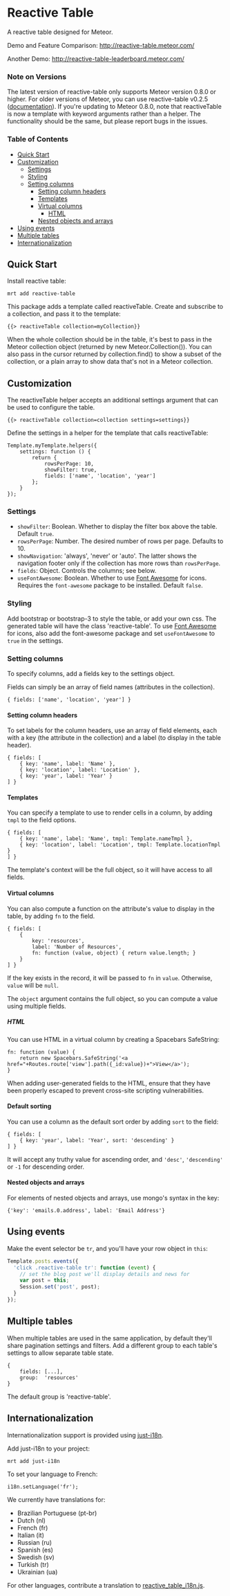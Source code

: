 # Reactive Table
A reactive table designed for Meteor.

Demo and Feature Comparison: http://reactive-table.meteor.com/

Another Demo: http://reactive-table-leaderboard.meteor.com/

### Note on Versions
The latest version of reactive-table only supports Meteor version 0.8.0 or higher.
For older versions of Meteor, you can use reactive-table v0.2.5 ([documentation](https://github.com/ecohealthalliance/reactive-table/tree/v0.2.5)).
If you're updating to Meteor 0.8.0, note that reactiveTable is now a template with keyword arguments rather than a helper. The functionality should be the same, but please report bugs in the issues.

### Table of Contents
- [Quick Start](#quick-start)
- [Customization](#customization)
  - [Settings](#settings)
  - [Styling](#styling)
  - [Setting columns](#setting-columns)
    - [Setting column headers](#setting-column-headers)
    - [Templates](#templates)
    - [Virtual columns](#virtual-columns)
      - [HTML](#html)
    - [Nested objects and arrays](#nested-objects-and-arrays)
- [Using events](#using-events)
- [Multiple tables](#multiple-tables)
- [Internationalization](#internationalization)

## Quick Start

Install reactive table:

    mrt add reactive-table


This package adds a template called reactiveTable. Create and subscribe to a collection, and pass it to the template:

    {{> reactiveTable collection=myCollection}}

When the whole collection should be in the table, it's best to pass in the Meteor collection object (returned by new Meteor.Collection()). You can also pass in the cursor returned by collection.find() to show a subset of the collection, or a plain array to show data that's not in a Meteor collection.



## Customization

The reactiveTable helper accepts an additional settings argument that can be used to configure the table.

    {{> reactiveTable collection=collection settings=settings}}

Define the settings in a helper for the template that calls reactiveTable:

    Template.myTemplate.helpers({
        settings: function () {
            return {
                rowsPerPage: 10,
                showFilter: true,
                fields: ['name', 'location', 'year']
            };
        }
    });


### Settings

* `showFilter`: Boolean. Whether to display the filter box above the table. Default `true`.
* `rowsPerPage`: Number.  The desired number of rows per page. Defaults to 10.
* `showNavigation`: 'always', 'never' or 'auto'.  The latter shows the navigation footer only if the collection has more rows than `rowsPerPage`.
* `fields`: Object. Controls the columns; see below.
* `useFontAwesome`: Boolean. Whether to use [Font Awesome](http://fortawesome.github.io/Font-Awesome/) for icons. Requires the `font-awesome` package to be installed. Default `false`.


### Styling

Add bootstrap or bootstrap-3 to style the table, or add your own css. The generated table will have the class 'reactive-table'. To use [Font Awesome](http://fortawesome.github.io/Font-Awesome/) for icons, also add the font-awesome package and set `useFontAwesome` to `true` in the settings.


### Setting columns

To specify columns, add a fields key to the settings object.


Fields can simply be an array of field names (attributes in the collection).

    { fields: ['name', 'location', 'year'] }


#### Setting column headers

To set labels for the column headers, use an array of field elements, each with a key (the attribute in the collection) and a label (to display in the table header).

    { fields: [
        { key: 'name', label: 'Name' },
        { key: 'location', label: 'Location' },
        { key: 'year', label: 'Year' }
    ] }



#### Templates

You can specify a template to use to render cells in a column, by adding `tmpl` to the field options.

    { fields: [
        { key: 'name', label: 'Name', tmpl: Template.nameTmpl },
        { key: 'location', label: 'Location', tmpl: Template.locationTmpl }
    ] }

The template's context will be the full object, so it will have access to all fields.

#### Virtual columns

You can also compute a function on the attribute's value to display in the table, by adding `fn` to the field.

    { fields: [
        {
            key: 'resources',
            label: 'Number of Resources',
            fn: function (value, object) { return value.length; }
        }
    ] }

If the key exists in the record, it will be passed to `fn` in `value`. Otherwise, `value` will be `null`.

The `object` argument contains the full object, so you can compute a value using multiple fields.

##### HTML

You can use HTML in a virtual column by creating a Spacebars SafeString:

    fn: function (value) {
        return new Spacebars.SafeString('<a href="+Routes.route['view'].path({_id:value})+">View</a>');
    }

When adding user-generated fields to the HTML, ensure that they have been properly escaped to prevent cross-site scripting vulnerabilities.

#### Default sorting

You can use a column as the default sort order by adding `sort` to the field:

    { fields: [
        { key: 'year', label: 'Year', sort: 'descending' }
    ] }

It will accept any truthy value for ascending order, and `'desc'`, `'descending'` or `-1` for descending order.

#### Nested objects and arrays

For elements of nested objects and arrays, use mongo's syntax in the key:

    {'key': 'emails.0.address', label: 'Email Address'}



## Using events

Make the event selector be `tr`, and you'll have your row object in `this`:

```JavaScript
Template.posts.events({
  'click .reactive-table tr': function (event) {
    // set the blog post we'll display details and news for
    var post = this;
    Session.set('post', post);
  }
});
```

## Multiple tables

When multiple tables are used in the same application, by default they'll share pagination settings and filters. Add a different group to each table's settings to allow separate table state.

    {
        fields: [...],
        group:  'resources'
    }

The default group is 'reactive-table'.

## Internationalization

Internationalization support is provided using [just-i18n](https://github.com/subhog/meteor-just-i18n).

Add just-i18n to your project:

    mrt add just-i18n

To set your language to French:

    i18n.setLanguage('fr');

We currently have translations for:

- Brazilian Portuguese (pt-br)
- Dutch (nl)
- French (fr)
- Italian (it)
- Russian (ru)
- Spanish (es)
- Swedish (sv)
- Turkish (tr)
- Ukrainian (ua)

For other languages, contribute a translation to [reactive_table_i18n.js](https://github.com/ecohealthalliance/reactive-table/blob/master/lib/reactive_table_i18n.js).
